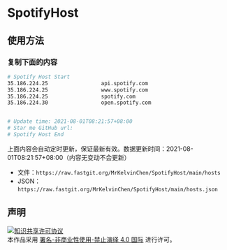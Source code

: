 # SpotifyHost

## 使用方法

### 复制下面的内容
```bash
# Spotify Host Start
35.186.224.25                 api.spotify.com
35.186.224.25                 www.spotify.com
35.186.224.25                 spotify.com
35.186.224.30                 open.spotify.com


# Update time: 2021-08-01T08:21:57+08:00
# Star me GitHub url: 
# Spotify Host End

```

上面内容会自动定时更新，保证最新有效。数据更新时间：2021-08-01T08:21:57+08:00（内容无变动不会更新）

- 文件：`https://raw.fastgit.org/MrKelvinChen/SpotifyHost/main/hosts`
- JSON：`https://raw.fastgit.org/MrKelvinChen/SpotifyHost/main/hosts.json`



## 声明
<a rel="license" href="https://creativecommons.org/licenses/by-nc-nd/4.0/deed.zh"><img alt="知识共享许可协议" style="border-width: 0" src="https://licensebuttons.net/l/by-nc-nd/4.0/88x31.png"></a><br>本作品采用 <a rel="license" href="https://creativecommons.org/licenses/by-nc-nd/4.0/deed.zh">署名-非商业性使用-禁止演绎 4.0 国际</a> 进行许可。
